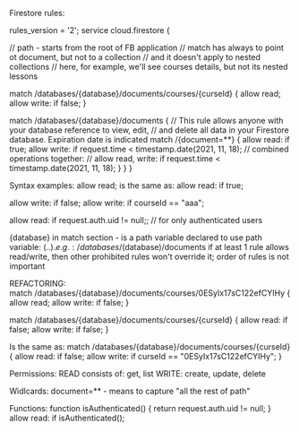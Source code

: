 Firestore rules:

rules_version = '2';
service cloud.firestore {
  
  // path - starts from the root of FB application
  // match has always to point ot document, but not to a collection
  // and it doesn't apply to nested collections
  // here, for example, we'll see courses details, but not its nested lessons
  
  match /databases/{database}/documents/courses/{curseId} {
    allow read;
    allow write: if false;
  }
  
  match /databases/{database}/documents {
    // This rule allows anyone with your database reference to view, edit,
    // and delete all data in your Firestore database. Expiration date is indicated
    match /{document=**} {
      allow read: if true;
      allow write: if request.time < timestamp.date(2021, 11, 18);
      // combined operations together:
      // allow read, write: if request.time < timestamp.date(2021, 11, 18);
    }
  }
}

Syntax examples:
allow read;
is the same as:
allow read: if true;

allow write: if false;
allow write: if courseId == "aaa";

allow read: if request.auth.uid != null;; // for only authenticated users

{database} in match section - is a path variable declared
to use path variable: $(..). e.g.: /databases/$(database)/documents
if at least 1 rule allows read/write, then other prohibited rules won't override it; order of rules is not important


REFACTORING:  
match /databases/{database}/documents/courses/0ESyIx17sC122efCYIHy {
    allow read;
    allow write: if false;
}
  
match /databases/{database}/documents/courses/{curseId} {
    allow read: if false;
    allow write: if false;
}
  
Is the same as:
match /databases/{database}/documents/courses/{curseId} {
     allow read: if false;
     allow write: if curseId == "0ESyIx17sC122efCYIHy";
}


Permissions:
READ consists of: get, list
WRITE: create, update, delete


Widlcards:
document=** - means to capture "all the rest of path"


Functions:
function isAuthenticated() {
    	return request.auth.uid != null;
}
allow read: if isAuthenticated();
